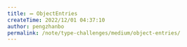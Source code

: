 ```yaml
---
title: ➖ ObjectEntries
createTime: 2022/12/01 04:37:10
author: pengzhanbo
permalink: /note/type-challenges/medium/object-entries/
---
```


